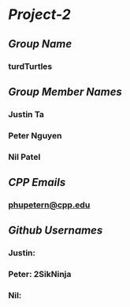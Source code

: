 # *Project-2*
## _Group Name_
### turdTurtles
###
###
###
## _Group Member Names_
### Justin Ta
### Peter Nguyen
### Nil Patel
###
###
###
## _CPP Emails_
### 
### phupetern@cpp.edu
### 
###
###
###
## _Github Usernames_
### Justin: 
### Peter: 2SikNinja
### Nil: 
###
###
###